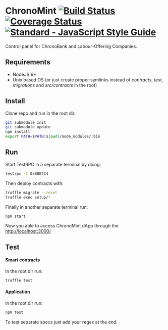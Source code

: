 # ChronoMint [![Build Status](https://travis-ci.org/ChronoBank/ChronoMint.svg?branch=master)](https://travis-ci.org/ChronoBank/ChronoMint) [![Coverage Status](https://coveralls.io/repos/github/ChronoBank/ChronoMint/badge.svg?branch=votes)](https://coveralls.io/github/ChronoBank/ChronoMint) [![Standard - JavaScript Style Guide](https://img.shields.io/badge/code_style-standard-brightgreen.svg)](https://standardjs.com)
Control panel for ChronoBank and Labour-Offering Companies.

## Requirements
* NodeJS 6+
* Unix based OS (or just create proper symlinks instead of *contracts*, *test*, *migrations* and *src/contracts* in the root)

## Install
Clone repo and run in the root dir:
```bash
git submodule init
git submodule update
npm install
export PATH=$PATH:$(pwd)/node_modules/.bin
```

## Run
Start TestRPC in a separate terminal by doing:
```bash
testrpc -l 0x88E7C4
```

Then deploy contracts with:
```bash
truffle migrate --reset
truffle exec setup/*
```

Finally in another separate terminal run:
```bash
npm start
```

Now you able to access ChronoMint dApp through the [http://localhost:3000/](http://localhost:3000/)

## Test
#### Smart contracts
In the root dir run:
```bash
truffle test
```

#### Application
In the root dir run:
```bash
npm test
```
To test separate specs just add your regex at the end.